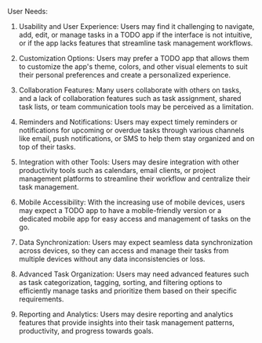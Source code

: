 User Needs:

1. Usability and User Experience: Users may find it challenging to navigate, add, edit, or manage tasks in a TODO app if the interface is not intuitive, or if the app lacks features that streamline task management workflows.

2. Customization Options: Users may prefer a TODO app that allows them to customize the app's theme, colors, and other visual elements to suit their personal preferences and create a personalized experience.

3. Collaboration Features: Many users collaborate with others on tasks, and a lack of collaboration features such as task assignment, shared task lists, or team communication tools may be perceived as a limitation.

4. Reminders and Notifications: Users may expect timely reminders or notifications for upcoming or overdue tasks through various channels like email, push notifications, or SMS to help them stay organized and on top of their tasks.

5. Integration with other Tools: Users may desire integration with other productivity tools such as calendars, email clients, or project management platforms to streamline their workflow and centralize their task management.

6. Mobile Accessibility: With the increasing use of mobile devices, users may expect a TODO app to have a mobile-friendly version or a dedicated mobile app for easy access and management of tasks on the go.

6. Data Synchronization: Users may expect seamless data synchronization across devices, so they can access and manage their tasks from multiple devices without any data inconsistencies or loss.

7. Advanced Task Organization: Users may need advanced features such as task categorization, tagging, sorting, and filtering options to efficiently manage tasks and prioritize them based on their specific requirements.

8. Reporting and Analytics: Users may desire reporting and analytics features that provide insights into their task management patterns, productivity, and progress towards goals.